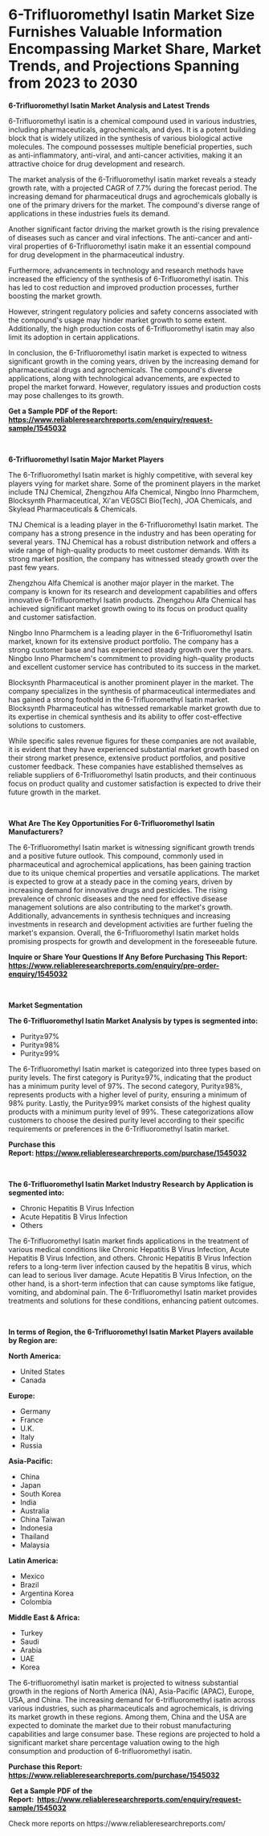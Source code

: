 <p><h1>6-Trifluoromethyl Isatin Market Size Furnishes Valuable Information Encompassing Market Share, Market Trends, and Projections Spanning from 2023 to 2030</h1></p><p><strong>6-Trifluoromethyl Isatin Market Analysis and Latest Trends</strong></p>
<p><p>6-Trifluoromethyl isatin is a chemical compound used in various industries, including pharmaceuticals, agrochemicals, and dyes. It is a potent building block that is widely utilized in the synthesis of various biological active molecules. The compound possesses multiple beneficial properties, such as anti-inflammatory, anti-viral, and anti-cancer activities, making it an attractive choice for drug development and research.</p><p>The market analysis of the 6-Trifluoromethyl isatin market reveals a steady growth rate, with a projected CAGR of 7.7% during the forecast period. The increasing demand for pharmaceutical drugs and agrochemicals globally is one of the primary drivers for the market. The compound's diverse range of applications in these industries fuels its demand.</p><p>Another significant factor driving the market growth is the rising prevalence of diseases such as cancer and viral infections. The anti-cancer and anti-viral properties of 6-Trifluoromethyl isatin make it an essential compound for drug development in the pharmaceutical industry.</p><p>Furthermore, advancements in technology and research methods have increased the efficiency of the synthesis of 6-Trifluoromethyl isatin. This has led to cost reduction and improved production processes, further boosting the market growth.</p><p>However, stringent regulatory policies and safety concerns associated with the compound's usage may hinder market growth to some extent. Additionally, the high production costs of 6-Trifluoromethyl isatin may also limit its adoption in certain applications.</p><p>In conclusion, the 6-Trifluoromethyl isatin market is expected to witness significant growth in the coming years, driven by the increasing demand for pharmaceutical drugs and agrochemicals. The compound's diverse applications, along with technological advancements, are expected to propel the market forward. However, regulatory issues and production costs may pose challenges to its growth.</p></p>
<p><strong>Get a Sample PDF of the Report:&nbsp; <a href="https://www.reliableresearchreports.com/enquiry/request-sample/1545032">https://www.reliableresearchreports.com/enquiry/request-sample/1545032</a></strong></p>
<p>&nbsp;</p>
<p><strong>6-Trifluoromethyl Isatin Major Market Players</strong></p>
<p><p>The 6-Trifluoromethyl Isatin market is highly competitive, with several key players vying for market share. Some of the prominent players in the market include TNJ Chemical, Zhengzhou Alfa Chemical, Ningbo Inno Pharmchem, Blocksynth Pharmaceutical, Xi'an VEGSCI Bio(Tech), JOA Chemicals, and Skylead Pharmaceuticals & Chemicals.</p><p>TNJ Chemical is a leading player in the 6-Trifluoromethyl Isatin market. The company has a strong presence in the industry and has been operating for several years. TNJ Chemical has a robust distribution network and offers a wide range of high-quality products to meet customer demands. With its strong market position, the company has witnessed steady growth over the past few years.</p><p>Zhengzhou Alfa Chemical is another major player in the market. The company is known for its research and development capabilities and offers innovative 6-Trifluoromethyl Isatin products. Zhengzhou Alfa Chemical has achieved significant market growth owing to its focus on product quality and customer satisfaction.</p><p>Ningbo Inno Pharmchem is a leading player in the 6-Trifluoromethyl Isatin market, known for its extensive product portfolio. The company has a strong customer base and has experienced steady growth over the years. Ningbo Inno Pharmchem's commitment to providing high-quality products and excellent customer service has contributed to its success in the market.</p><p>Blocksynth Pharmaceutical is another prominent player in the market. The company specializes in the synthesis of pharmaceutical intermediates and has gained a strong foothold in the 6-Trifluoromethyl Isatin market. Blocksynth Pharmaceutical has witnessed remarkable market growth due to its expertise in chemical synthesis and its ability to offer cost-effective solutions to customers.</p><p>While specific sales revenue figures for these companies are not available, it is evident that they have experienced substantial market growth based on their strong market presence, extensive product portfolios, and positive customer feedback. These companies have established themselves as reliable suppliers of 6-Trifluoromethyl Isatin products, and their continuous focus on product quality and customer satisfaction is expected to drive their future growth in the market.</p></p>
<p>&nbsp;</p>
<p><strong>What Are The Key Opportunities For 6-Trifluoromethyl Isatin Manufacturers?</strong></p>
<p><p>The 6-Trifluoromethyl Isatin market is witnessing significant growth trends and a positive future outlook. This compound, commonly used in pharmaceutical and agrochemical applications, has been gaining traction due to its unique chemical properties and versatile applications. The market is expected to grow at a steady pace in the coming years, driven by increasing demand for innovative drugs and pesticides. The rising prevalence of chronic diseases and the need for effective disease management solutions are also contributing to the market's growth. Additionally, advancements in synthesis techniques and increasing investments in research and development activities are further fueling the market's expansion. Overall, the 6-Trifluoromethyl Isatin market holds promising prospects for growth and development in the foreseeable future.</p></p>
<p><strong>Inquire or Share Your Questions If Any Before Purchasing This Report: <a href="https://www.reliableresearchreports.com/enquiry/pre-order-enquiry/1545032">https://www.reliableresearchreports.com/enquiry/pre-order-enquiry/1545032</a></strong></p>
<p>&nbsp;</p>
<p><strong>Market Segmentation</strong></p>
<p><strong>The 6-Trifluoromethyl Isatin Market Analysis by types is segmented into:</strong></p>
<p><ul><li>Purity≥97%</li><li>Purity≥98%</li><li>Purity≥99%</li></ul></p>
<p><p>The 6-Trifluoromethyl Isatin market is categorized into three types based on purity levels. The first category is Purity≥97%, indicating that the product has a minimum purity level of 97%. The second category, Purity≥98%, represents products with a higher level of purity, ensuring a minimum of 98% purity. Lastly, the Purity≥99% market consists of the highest quality products with a minimum purity level of 99%. These categorizations allow customers to choose the desired purity level according to their specific requirements or preferences in the 6-Trifluoromethyl Isatin market.</p></p>
<p><strong>Purchase this Report:&nbsp;<a href="https://www.reliableresearchreports.com/purchase/1545032">https://www.reliableresearchreports.com/purchase/1545032</a></strong></p>
<p>&nbsp;</p>
<p><strong>The 6-Trifluoromethyl Isatin Market Industry Research by Application is segmented into:</strong></p>
<p><ul><li>Chronic Hepatitis B Virus Infection</li><li>Acute Hepatitis B Virus Infection</li><li>Others</li></ul></p>
<p><p>The 6-Trifluoromethyl Isatin market finds applications in the treatment of various medical conditions like Chronic Hepatitis B Virus Infection, Acute Hepatitis B Virus Infection, and others. Chronic Hepatitis B Virus Infection refers to a long-term liver infection caused by the hepatitis B virus, which can lead to serious liver damage. Acute Hepatitis B Virus Infection, on the other hand, is a short-term infection that can cause symptoms like fatigue, vomiting, and abdominal pain. The 6-Trifluoromethyl Isatin market provides treatments and solutions for these conditions, enhancing patient outcomes.</p></p>
<p>&nbsp;</p>
<p><strong>In terms of Region, the 6-Trifluoromethyl Isatin Market Players available by Region are:</strong></p>
<p>
    <p> <strong> North America: </strong>
        <ul>
            <li>United States</li>
            <li>Canada</li>
        </ul>
        </p> 
    <p> <strong> Europe: </strong>
        <ul>
            <li>Germany</li>
            <li>France</li>
            <li>U.K.</li>
            <li>Italy</li>
            <li>Russia</li>
        </ul>
        </p> 
    <p> <strong> Asia-Pacific: </strong>
        <ul>
            <li>China</li>
            <li>Japan</li>
            <li>South Korea</li>
            <li>India</li>
            <li>Australia</li>
            <li>China Taiwan</li>
            <li>Indonesia</li>
            <li>Thailand</li>
            <li>Malaysia</li>
        </ul>
        </p> 
    <p> <strong> Latin America: </strong>
        <ul>
            <li>Mexico</li>
            <li>Brazil</li>
            <li>Argentina Korea</li>
            <li>Colombia</li>
        </ul>
        </p> 
    <p> <strong> Middle East & Africa: </strong>
        <ul>
            <li>Turkey</li>
            <li>Saudi</li>
            <li>Arabia</li>
            <li>UAE</li>
            <li>Korea</li>
        </ul>
    </p>
    </p>
<p><p>The 6-trifluoromethyl isatin market is projected to witness substantial growth in the regions of North America (NA), Asia-Pacific (APAC), Europe, USA, and China. The increasing demand for 6-trifluoromethyl isatin across various industries, such as pharmaceuticals and agrochemicals, is driving its market growth in these regions. Among them, China and the USA are expected to dominate the market due to their robust manufacturing capabilities and large consumer base. These regions are projected to hold a significant market share percentage valuation owing to the high consumption and production of 6-trifluoromethyl isatin.</p></p>
<p><strong>Purchase this Report: <a href="https://www.reliableresearchreports.com/purchase/1545032">https://www.reliableresearchreports.com/purchase/1545032</a></strong></p>
<p>&nbsp;<strong>Get a Sample PDF of the Report:&nbsp;&nbsp;<a href="https://www.reliableresearchreports.com/enquiry/request-sample/1545032">https://www.reliableresearchreports.com/enquiry/request-sample/1545032</a></strong></p>
<p><strong></strong></p>
<p>Check more reports on https://www.reliableresearchreports.com/</p>